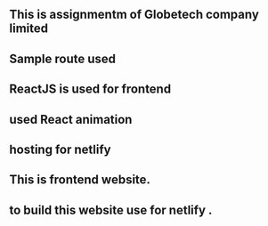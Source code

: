 ## This is assignmentm of  Globetech company limited 
## Sample route used
## ReactJS  is used for frontend
## used React animation 
## hosting for netlify
## This is frontend website.
## to build this website use for netlify .




